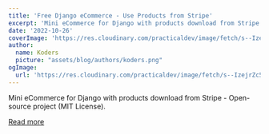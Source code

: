 ```yaml
---
title: 'Free Django eCommerce - Use Products from Stripe'
excerpt: 'Mini eCommerce for Django with products download from Stripe - Open-source project (MIT License).'
date: '2022-10-26'
coverImage: 'https://res.cloudinary.com/practicaldev/image/fetch/s--IzejrZc5--/c_imagga_scale,f_auto,fl_progressive,h_420,q_auto,w_1000/https://dev-to-uploads.s3.amazonaws.com/uploads/articles/wmgibre8nh5u5lzhaj79.jpg'
author:
  name: Koders
  picture: "assets/blog/authors/koders.png"
ogImage:
  url: 'https://res.cloudinary.com/practicaldev/image/fetch/s--IzejrZc5--/c_imagga_scale,f_auto,fl_progressive,h_420,q_auto,w_1000/https://dev-to-uploads.s3.amazonaws.com/uploads/articles/wmgibre8nh5u5lzhaj79.jpg'
---
```


Mini eCommerce for Django with products download from Stripe - Open-source project (MIT License).

[Read more](https://dev.to/sm0ke/free-django-ecommerce-dw-products-from-stripe-3792)
